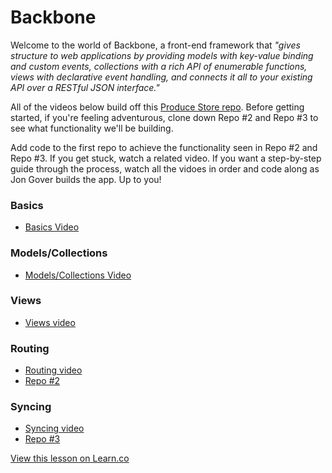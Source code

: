 # Backbone

Welcome to the world of Backbone, a front-end framework that _"gives structure to web applications by providing models with key-value binding and custom events, collections with a rich API of enumerable functions, views with declarative event handling, and connects it all to your existing API over a RESTful JSON interface."_

All of the videos below build off this [Produce Store repo](https://learn.co/lessons/11414). Before getting started, if you're feeling adventurous, clone down Repo #2 and Repo #3 to see what functionality we'll be building.

Add code to the first repo to achieve the functionality seen in Repo #2 and Repo #3. If you get stuck, watch a related video. If you want a step-by-step guide through the process, watch all the vidoes in order and code along as Jon Gover builds the app. Up to you!

### Basics

* [Basics Video](https://www.youtube.com/playlist?list=PLj148bJp5wiyKMxYka6m0pOfRzKzrQI5I)

### Models/Collections

* [Models/Collections Video](https://www.youtube.com/playlist?list=PLj148bJp5wixXYXZSjgTK6qasGM1HmrQ_)

### Views

* [Views video](https://www.youtube.com/playlist?list=PLj148bJp5wiyPX9aFIXE5plmxy2lVWTGN)

### Routing

* [Routing video](https://www.youtube.com/playlist?list=PLj148bJp5wixhi-s8ODPWSbnttvy6bZSQ)
* [Repo #2](https://github.com/jongrover/backbone-router-example)

### Syncing

* [Syncing video](https://www.youtube.com/playlist?list=PLj148bJp5wiw9J3BYOyzbcYuOtdT3MxVt)
* [Repo #3](https://learn.co/lessons/11415)



<a href='https://learn.co/lessons/backbone-readme' data-visibility='hidden'>View this lesson on Learn.co</a>
